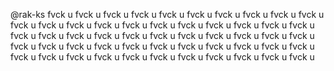 @rak-ks
  fvck u fvck u fvck u fvck u fvck u fvck u
  fvck u fvck u fvck u fvck u fvck u fvck u
  fvck u fvck u fvck u fvck u fvck u fvck u
  fvck u fvck u fvck u fvck u fvck u fvck u
  fvck u fvck u fvck u fvck u fvck u fvck u
  fvck u fvck u fvck u fvck u fvck u fvck u
  fvck u fvck u fvck u fvck u fvck u fvck u
  fvck u fvck u fvck u fvck u fvck u fvck u
  fvck u fvck u fvck u fvck u fvck u fvck u 
<!---
rak-ks/rak-ks is a ✨ special ✨ repository because its `README.md` (this file) appears on your GitHub profile.
You can click the Preview link to take a look at your changes.
--->
